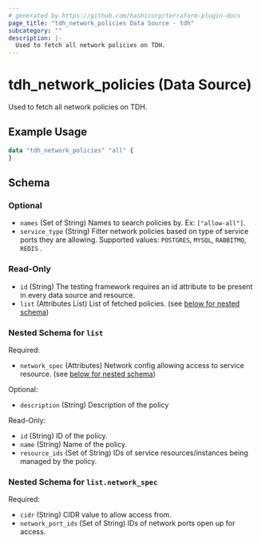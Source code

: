 ```yaml
---
# generated by https://github.com/hashicorp/terraform-plugin-docs
page_title: "tdh_network_policies Data Source - tdh"
subcategory: ""
description: |-
  Used to fetch all network policies on TDH.
---
```


# tdh_network_policies (Data Source)

Used to fetch all network policies on TDH.

## Example Usage

```terraform
data "tdh_network_policies" "all" {
}
```

<!-- schema generated by tfplugindocs -->
## Schema

### Optional

- `names` (Set of String) Names to search policies by. Ex: `["allow-all"]`.
- `service_type` (String) Filter network policies based on type of service ports they are allowing. Supported values: `POSTGRES`, `MYSQL`, `RABBITMQ`, `REDIS` .

### Read-Only

- `id` (String) The testing framework requires an id attribute to be present in every data source and resource.
- `list` (Attributes List) List of fetched policies. (see [below for nested schema](#nestedatt--list))

<a id="nestedatt--list"></a>
### Nested Schema for `list`

Required:

- `network_spec` (Attributes) Network config allowing access to service resource. (see [below for nested schema](#nestedatt--list--network_spec))

Optional:

- `description` (String) Description of the policy

Read-Only:

- `id` (String) ID of the policy.
- `name` (String) Name of the policy.
- `resource_ids` (Set of String) IDs of service resources/instances being managed by the policy.

<a id="nestedatt--list--network_spec"></a>
### Nested Schema for `list.network_spec`

Required:

- `cidr` (String) CIDR value to allow access from.
- `network_port_ids` (Set of String) IDs of network ports open up for access.


